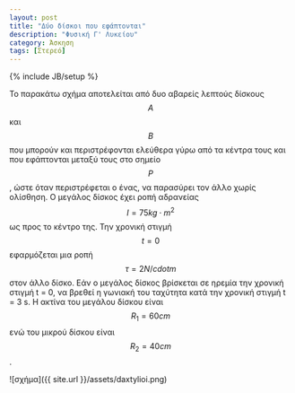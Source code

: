 ```yaml
---
layout: post
title: "Δύο δίσκοι που εφάπτονται"
description: "Φυσική Γ' Λυκείου"
category: Άσκηση
tags: [Στερεό]
---
```

{% include JB/setup %}

Το παρακάτω σχήμα αποτελείται από δυο αβαρείς λεπτούς δίσκους $$Α$$ και $$Β$$ που μπορούν και περιστρέφονται ελεύθερα γύρω από τα κέντρα τους και που εφάπτονται μεταξύ τους στο σημείο $$Ρ$$, ώστε όταν περιστρέφεται ο ένας, να παρασύρει τον άλλο χωρίς ολίσθηση. Ο μεγάλος δίσκος έχει ροπή αδρανείας $$Ι = 75 kg \cdot m^2$$ ως προς το κέντρο της. Την χρονική στιγμή $$t = 0$$ εφαρμόζεται μια ροπή $$τ = 2 Ν /cdot m$$ στον άλλο δίσκο. Εάν ο μεγάλος δίσκος 
βρίσκεται σε ηρεμία την χρονική στιγμή t = 0, να βρεθεί η γωνιακή του ταχύτητα κατά την χρονική στιγμή t = 3 s. Η ακτίνα του μεγάλου δίσκου είναι $$R_1 = 60 cm$$ ενώ του μικρού δίσκου είναι $$R_2 = 40cm$$.

![σχήμα]({{ site.url }}/assets/daxtylioi.png) 

